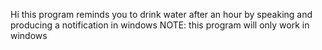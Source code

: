 Hi this program reminds you to drink water after an hour by speaking and producing a notification in windows
NOTE: this program will only work in windows
